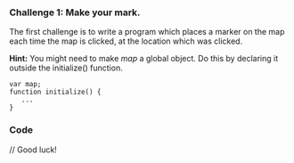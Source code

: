 ### Challenge 1: Make your mark.

The first challenge is to write a program which places a marker on the map each time the map is clicked, at the location which was clicked.

**Hint:** You might need to make _map_ a global object. Do this by declaring it outside the initialize() function.

    var map;
    function initialize() {
       ...
    }

### Code
// Good luck!
